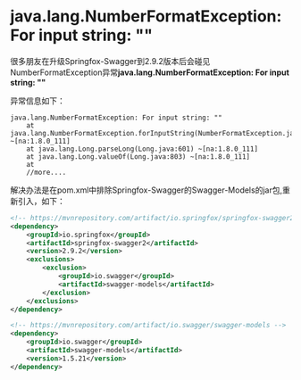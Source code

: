 # java.lang.NumberFormatException: For input string: ""

很多朋友在升级Springfox-Swagger到2.9.2版本后会碰见NumberFormatException异常**java.lang.NumberFormatException: For input string: ""**

异常信息如下：

```properties
java.lang.NumberFormatException: For input string: ""
	at java.lang.NumberFormatException.forInputString(NumberFormatException.java:65) ~[na:1.8.0_111]
	at java.lang.Long.parseLong(Long.java:601) ~[na:1.8.0_111]
	at java.lang.Long.valueOf(Long.java:803) ~[na:1.8.0_111]
	at  
	//more....
```

解决办法是在pom.xml中排除Springfox-Swagger的Swagger-Models的jar包,重新引入，如下：

```xml
<!-- https://mvnrepository.com/artifact/io.springfox/springfox-swagger2 -->
<dependency>
    <groupId>io.springfox</groupId>
    <artifactId>springfox-swagger2</artifactId>
    <version>2.9.2</version>
    <exclusions>
        <exclusion>
            <groupId>io.swagger</groupId>
            <artifactId>swagger-models</artifactId>
        </exclusion>
    </exclusions>
</dependency>

<!-- https://mvnrepository.com/artifact/io.swagger/swagger-models -->
<dependency>
    <groupId>io.swagger</groupId>
    <artifactId>swagger-models</artifactId>
    <version>1.5.21</version>
</dependency>
```


 
 
 